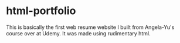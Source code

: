 # html-portfolio
This is basically the first web resume website I built from Angela-Yu's course over at Udemy. It was made using rudimentary html.

